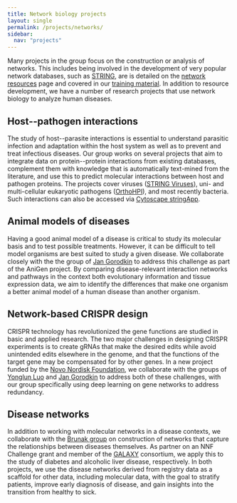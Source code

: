 ```yaml
---
title: Network biology projects
layout: single
permalink: /projects/networks/
sidebar:
  nav: "projects"
---
```

Many projects in the group focus on the construction or analysis of networks. This includes being involved in the development of very popular network databases, such as [STRING](https://string-db.org/), are is detailed on the [network resources](/resources/networks/) page and covered in our [training material](/training/). In addition to resource development, we have a number of research projects that use network biology to analyze human diseases.

## Host--pathogen interactions

The study of host--parasite interactions is essential to understand parasitic infection and adaptation within the host system as well as to prevent and treat infectious diseases. Our group works on several projects that aim to integrate data on protein--protein interactions from existing databases, complement them with knowledge that is automatically text-mined from the literature, and use this to predict molecular interactions between host and pathogen proteins. The projects cover viruses ([STRING Viruses](http://viruses.string-db.org/)), uni- and multi-cellular eukaryotic pathogens ([OrthoHPI](https://orthohpi.jensenlab.org/)), and most recently bacteria. Such interactions can also be accessed via [Cytoscape stringApp](https://apps.cytoscape.org/apps/stringapp).

## Animal models of diseases

Having a good animal model of a disease is critical to study its molecular basis and to test possible treatments. However, it can be difficult to tell model organisms are best suited to study a given disease. We collaborate closely with the the group of [Jan Gorodkin](https://rth.dk/) to address this challenge as part of the AniGen project. By comparing disease-relevant interaction networks and pathways in the context both evolutionary information and tissue expression data, we aim to identify the differences that make one organism a better animal model of a human disease than another organism.

## Network-based CRISPR design

CRISPR technology has revolutionized the gene functions are studied in basic and applied research. The two major challenges in designing CRISPR experiments is to create gRNAs that make the desired edits while avoid unintended edits elsewhere in the genome, and that the functions of the target gene may be compensated for by other genes. In a new project funded by the [Novo Nordisk Foundation](https://novonordiskfonden.dk/en/), we collaborate with the groups of [Yonglun Luo](https://dream.au.dk/) and [Jan Gorodkin](https://rth.dk/) to address both of these challenges, with our group specifically using deep learning on gene networks to address redundancy.

## Disease networks

In addition to working with molecular networks in a disease contexts, we collaborate with the [Brunak group](http://www.cpr.ku.dk/research/disease-systems-biology/brunak/) on construction of networks that capture the relationships between diseases themselves. As partner on an NNF Challenge grant and member of the [GALAXY](http://www.livergalaxy.eu/) consortium, we apply this to the study of diabetes and alcoholic liver disease, respectively. In both projects, we use the disease networks derived from registry data as a scaffold for other data, including molecular data, with the goal to stratify patients, improve early diagnosis of disease, and gain insights into the transition from healthy to sick.
